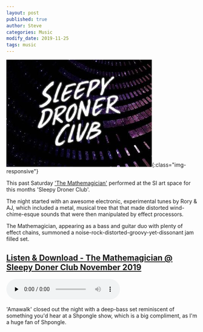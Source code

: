 ```yaml
---
layout: post
published: true
author: Steve
categories: Music
modify_date: 2019-11-25 
tags: music
---
```

![SleepyDroner](/img/SleepyDronerClub.jpg){:class="img-responsive"}

This past Saturday ['The Mathemagician'](https://music.nemirex.co/) performed at the SI art space for this months 'Sleepy Droner Club'.

The night started with an awesome electronic, experimental tunes by Rory & AJ, which included a metal, musical tree that that made distorted wind-chime-esque sounds that were then manipulated by effect processors.

The Mathemagician, appearing as a bass and guitar duo with plenty of effect chains, summoned a noise-rock-distorted-groovy-yet-dissonant jam filled set. 

## [Listen & Download - The Mathemagician @ Sleepy Doner Club November 2019](/Sleepy_droner_Mathemagician.mp3) 

<audio src="/Sleepy_droner_Mathemagician.mp3" preload="none" controls="controls"></audio>

'Amawalk' closed out the night with a deep-bass set reminiscent of something you'd hear at a Shpongle show, which is a big compliment, as I'm a huge fan of Shpongle.
